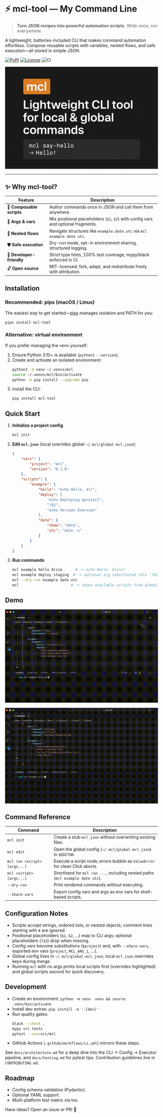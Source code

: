 # ⚡ mcl-tool — My Command Line

> **Turn JSON recipes into powerful automation scripts**. Write once, run everywhere.

A lightweight, batteries-included CLI that makes command automation effortless. Compose reusable scripts with variables, nested flows, and safe execution—all stored in simple JSON.

[![PyPI](https://img.shields.io/pypi/v/mcl-tool)](https://pypi.org/project/mcl-tool/)
[![License](https://img.shields.io/badge/License-MIT-blue.svg)](LICENSE)
![CI](https://github.com/stramanu/mcl-tool/actions/workflows/ci.yml/badge.svg)

<p align="center">
	<img src="assets/banner.jpg" alt="mcl-tool banner" style="max-width:100%;height:auto;">
</p>

---

## ✨ Why mcl-tool?

| Feature | Description |
|---------|-------------|
| 🎯 **Composable scripts** | Author commands once in JSON and call them from anywhere. |
| 🔄 **Args & vars** | Mix positional placeholders (`$1`, `$2`) with config vars and optional fragments. |
| 🎲 **Nested flows** | Navigate structures like `example.date.utc` via `mcl example date utc`. |
| 🛡️ **Safe execution** | Dry-run mode, opt-in environment sharing, structured logging. |
| 📐 **Developer-friendly** | Strict type hints, 100% test coverage, mypy/black enforced in CI. |
| 🔓 **Open source** | MIT-licensed; fork, adapt, and redistribute freely with attribution. |

## Installation

### Recommended: pipx (macOS / Linux)
The easiest way to get started—[pipx](https://pipx.pypa.io/) manages isolation and PATH for you:
```bash
pipx install mcl-tool
```

### Alternative: virtual environment
If you prefer managing the venv yourself:
1. Ensure Python 3.10+ is available (`python3 --version`).
2. Create and activate an isolated environment:
	```bash
	python3 -m venv ~/.venvs/mcl
	source ~/.venvs/mcl/bin/activate
	python -m pip install --upgrade pip
	```
3. Install the CLI:
	```bash
	pip install mcl-tool
	```

## Quick Start
1. **Initialize a project config**
	```bash
	mcl init
	```
2. **Edit `mcl.json`** (local overrides global `~/.mcl/global-mcl.json`):
	```json
	{
		"vars": {
			"project": "mcl",
			"version": "0.1.0"
		},
		"scripts": {
			"example": {
				"hello": "echo Hello, $1!",
				"deploy": [
					"echo Deploying $project",
					"?$1",
					"echo Version $version"
				],
				"date": {
					"show": "date",
					"utc": "date -u"
				}
			}
		}
	}
	```
3. **Run commands**
	```bash
	mcl example hello Alice      # -> echo Hello, Alice!
	mcl example deploy staging  # -> optional arg substituted into '?$1'
	mcl --dry-run example date utc
	mcl                        # -> shows available scripts from global + local config
	```

## Demo

<p align="center">
	<img src="assets/demo1.gif" alt="Demo 1" style="max-width:100%;height:auto;">
</p>

<p align="center">
	<img src="assets/demo2.gif" alt="Demo 2" style="max-width:100%;height:auto;">
</p>

## Command Reference
| Command | Description |
| --- | --- |
| `mcl init` | Create a stub `mcl.json` without overwriting existing files. |
| `mcl edit` | Open the global config (`~/.mcl/global-mcl.json`) in `$EDITOR`. |
| `mcl run <script> [args...]` | Execute a script node; errors bubble as `ValueError` for clean Click aborts. |
| `mcl <script> [args...]` | Shorthand for `mcl run ...`, including nested paths (`mcl example date utc`). |
| `--dry-run` | Print rendered commands without executing. |
| `--share-vars` | Export config vars and args as env vars for shell-based scripts. |

## Configuration Notes
- Scripts accept strings, ordered lists, or nested objects; comment lines starting with `#` are ignored.
- Positional placeholders (`$1`, `$2`, …) map to CLI args; optional placeholders (`?$3`) drop when missing.
- Config vars become substitutions (`$project`) and, with `--share-vars`, exported env vars (`project`, `MCL_ARG_1`, …).
- Global config lives in `~/.mcl/global-mcl.json`; local `mcl.json` overrides keys during merge.
- Running `mcl` with no args prints local scripts first (overrides highlighted) and global scripts second for quick discovery.

## Development
- Create an environment: `python -m venv .venv && source .venv/bin/activate`
- Install dev extras: `pip install -e '.[dev]'`
- Run quality gates:
	```bash
	black --check .
	mypy src tests
	pytest --cov=src/mcl
	```
- GitHub Actions (`.github/workflows/ci.yml`) mirrors these steps.

See `docs/architecture.md` for a deep dive into the CLI → Config → Executor pipeline, and `docs/testing.md` for pytest tips. Contribution guidelines live in `CONTRIBUTING.md`.

## Roadmap
- Config schema validation (Pydantic).
- Optional YAML support.
- Multi-platform test matrix via tox.

Have ideas? Open an issue or PR! 🎉

